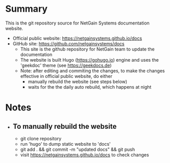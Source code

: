 # Summary

This is the git repository source for NetGain Systems documentation website. 

- Official public website: https://netgainsystems.github.io/docs
- GitHub site: https://github.com/netgainsystems/docs
  - This site is the github repository for NetGain team to update the documentation
  - The website is built Hugo (https://gohugo.io) engine and uses the 'geekdoc' theme (see https://geekdocs.de)
  - Note: after editing and commiting the changes, to make the changes effective in official public website, do either
    - manually rebuild the website (see steps below) 
    - waits for the the daily auto rebuild, which happens at night

# Notes

- ## To manually rebuild the website
  - git clone repository
  - run 'hugo' to dump static website to 'docs'
  - git add . && git commit -m "updated docs" && git push
  - visit https://netgainsystems.github.io/docs to check changes
